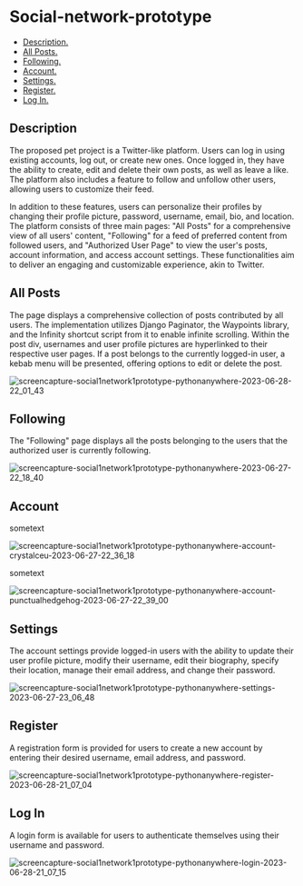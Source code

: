 # Social-network-prototype

- [ Description. ](#desc)
- [ All Posts. ](#allposts)
- [ Following. ](#following)
- [ Account. ](#account)
- [ Settings. ](#settings)
- [ Register. ](#register)
- [ Log In. ](#login)

<a name="desc"></a>
## Description

The proposed pet project is a Twitter-like platform. Users can log in using existing accounts, log out, or create new ones. Once logged in, they have the ability to create, edit and delete their own posts, as well as leave a like. The platform also includes a feature to follow and unfollow other users, allowing users to customize their feed.

In addition to these features, users can personalize their profiles by changing their profile picture, password, username, email, bio, and location. The platform consists of three main pages: "All Posts" for a comprehensive view of all users' content, "Following" for a feed of preferred content from followed users, and "Authorized User Page" to view the user's posts, account information, and access account settings. These functionalities aim to deliver an engaging and customizable experience, akin to Twitter.


<a name="allposts"></a>
## All Posts

The page displays a comprehensive collection of posts contributed by all users. The implementation utilizes Django Paginator, the Waypoints library, and the Infinity shortcut script from it to enable infinite scrolling. Within the post div, usernames and user profile pictures are hyperlinked to their respective user pages. If a post belongs to the currently logged-in user, a kebab menu will be presented, offering options to edit or delete the post.

![screencapture-social1network1prototype-pythonanywhere-2023-06-28-22_01_43](https://github.com/crystalceu/social-network-prototype/assets/74397218/dad0e5d8-de57-4f01-be75-2386d74e56fc)


<a name="following"></a>
## Following

The "Following" page displays all the posts belonging to the users that the authorized user is currently following.

![screencapture-social1network1prototype-pythonanywhere-2023-06-27-22_18_40](https://github.com/crystalceu/social-network-prototype/assets/74397218/67ea7a1e-a38a-4259-9718-29c6532e71dc)


<a name="account"></a>
## Account

sometext

![screencapture-social1network1prototype-pythonanywhere-account-crystalceu-2023-06-27-22_36_18](https://github.com/crystalceu/social-network-prototype/assets/74397218/612fba48-6acf-45dc-9916-768e1f41ae6f)

sometext

![screencapture-social1network1prototype-pythonanywhere-account-punctualhedgehog-2023-06-27-22_39_00](https://github.com/crystalceu/social-network-prototype/assets/74397218/ca499652-811a-4a41-b62d-0d7cdf2af250)


<a name="settings"></a>
## Settings

The account settings provide logged-in users with the ability to update their user profile picture, modify their username, edit their biography, specify their location, manage their email address, and change their password.

![screencapture-social1network1prototype-pythonanywhere-settings-2023-06-27-23_06_48](https://github.com/crystalceu/social-network-prototype/assets/74397218/a7831821-3787-44ae-8a5c-244c25dcdea7)


<a name="register"></a>
## Register

A registration form is provided for users to create a new account by entering their desired username, email address, and password.

![screencapture-social1network1prototype-pythonanywhere-register-2023-06-28-21_07_04](https://github.com/crystalceu/social-network-prototype/assets/74397218/5c251a3d-5f59-464b-a323-f29861f21d14)


<a name="login"></a>
## Log In

A login form is available for users to authenticate themselves using their username and password.

![screencapture-social1network1prototype-pythonanywhere-login-2023-06-28-21_07_15](https://github.com/crystalceu/social-network-prototype/assets/74397218/f6a5d0fb-9814-49a5-b53d-4fd4c79128e8)
